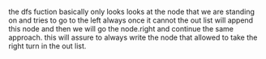 the dfs fuction basically only looks looks at the node that we are standing on and tries to go to the left always once it cannot the out list will append this node and then we will go the node.right and continue the same approach. this will assure to always write the node that allowed to take the right turn in the out list.
​
